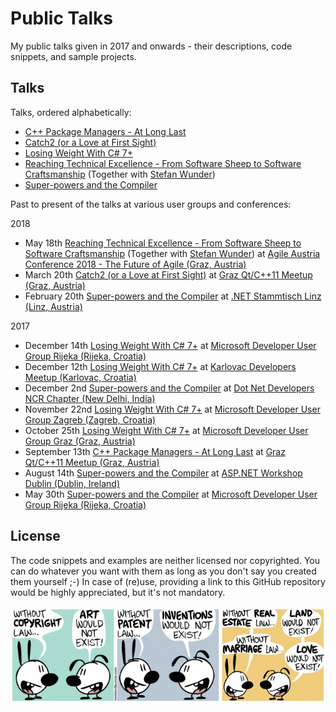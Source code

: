 # Public Talks
My public talks given in 2017 and onwards - their descriptions, code snippets, and sample projects.

## Talks
Talks, ordered alphabetically:

- [C++ Package Managers - At Long Last](CppPackageManagersAtLongLast)
- [Catch2 (or a Love at First Sight)](Catch2OrALoveAtFirstSight)
- [Losing Weight With C# 7+](LosingWeightWithCSharp7+)
- [Reaching Technical Excellence - From Software Sheep to Software Craftsmanship](ReachingTechnicalExcellenceFromSoftwareSheepToSoftwareCraftsmanship) (Together with [Stefan Wunder](https://twitter.com/stwunder))
- [Super-powers and the Compiler](SuperPowersAndTheCompiler)

Past to present of the talks at various user groups and conferences:

2018

- May 18th [Reaching Technical Excellence - From Software Sheep to Software Craftsmanship](ReachingTechnicalExcellenceFromSoftwareSheepToSoftwareCraftsmanship) (Together with [Stefan Wunder](https://twitter.com/stwunder)) at [Agile Austria Conference 2018 - The Future of Agile (Graz, Austria)](https://agile-austria.org/en/)
- March 20th [Catch2 (or a Love at First Sight)](Catch2OrALoveAtFirstSight) at [Graz Qt/C++11 Meetup (Graz, Austria)](https://www.meetup.com/Graz-Qt-C-11-Meetup/events/247829984/)
- February 20th [Super-powers and the Compiler](SuperPowersAndTheCompiler) at [.NET Stammtisch Linz (Linz, Austria)](https://www.meetup.com/NET-Stammtisch-Linz/events/247045584/)

2017

- December 14th [Losing Weight With C# 7+](LosingWeightWithCSharp7+) at [Microsoft Developer User Group Rijeka (Rijeka, Croatia)](https://www.meetup.com/Microsoft-Developer-User-Group-Rijeka/events/245619686/)
- December 12th [Losing Weight With C# 7+](LosingWeightWithCSharp7+) at [Karlovac Developers Meetup (Karlovac, Croatia)](https://www.meetup.com/Karlovac-Developers-Meetup/events/245439480/)
- December 2nd [Super-powers and the Compiler](SuperPowersAndTheCompiler) at [Dot Net Developers NCR Chapter (New Delhi, India)](https://www.meetup.com/Dot-Net-Developers-NCR-Chapter/events/245193299/)
- November 22nd [Losing Weight With C# 7+](LosingWeightWithCSharp7+) at [Microsoft Developer User Group Zagreb (Zagreb, Croatia)](https://www.meetup.com/devugzg/events/244521212/)
- October 25th [Losing Weight With C# 7+](LosingWeightWithCSharp7+) at [Microsoft Developer User Group Graz (Graz, Austria)](https://www.meetup.com/MicrosoftDeveloperGraz/events/243975926/)
- September 13th [C++ Package Managers - At Long Last](CppPackageManagersAtLongLast) at [Graz Qt/C++11 Meetup (Graz, Austria)](https://www.meetup.com/Graz-Qt-C-11-Meetup/events/240890310/)
- August 14th [Super-powers and the Compiler](SuperPowersAndTheCompiler) at [ASP.NET Workshop Dublin (Dublin, Ireland)](https://www.meetup.com/ASP-NET-Workshop-Dublin/events/242376742/)
- May 30th [Super-powers and the Compiler](SuperPowersAndTheCompiler) at [Microsoft Developer User Group Rijeka (Rijeka, Croatia)](https://www.meetup.com/Microsoft-Developer-User-Group-Rijeka/events/239938651/)


## License
The code snippets and examples are neither licensed nor copyrighted. You can do whatever you want with them as long as you don't say you created them yourself ;-) In case of (re)use, providing a link to this GitHub repository would be highly appreciated, but it's not mandatory.

<p align="center">
    <a href="http://mimiandeunice.com/"><img src="without-copyright-law.png" alt="Mimi & Eunice - Without Copyright Law?" style="max-width:100%;"></a>
</p>